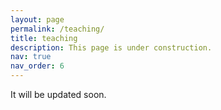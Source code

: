 ```yaml
---
layout: page
permalink: /teaching/
title: teaching
description: This page is under construction.
nav: true
nav_order: 6
---
```

It will be updated soon.
